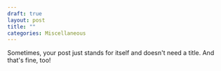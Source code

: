 ```yaml
---
draft: true
layout: post
title: ""
categories: Miscellaneous
---
```

Sometimes, your post just stands for itself and doesn't need a title. And that's fine, too!
